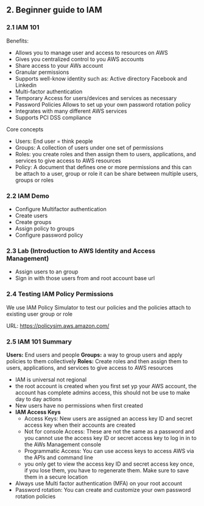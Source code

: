 ## 2. Beginner guide to IAM

### 2.1 IAM 101
Benefits: 
* Allows you to manage user and access to resources on AWS
* Gives you centralized control to you AWS accounts
* Share access to your AWs account
* Granular permissions
* Supports well-know identity such as: Active directory Facebook and Linkedin
* Multi-factor authentication
* Temporary Access for users/devices and services as necessary
* Password Policies Allows to set up your own password rotation policy
* Integrates with many different AWS services
* Supports PCI DSS compliance

Core concepts
* Users: End user = think people
* Groups: A collection of users under one set of permissions
* Roles: you create roles and then assign them to users, applications, and services to give access to AWS resources
* Policy: A document that defines one or more permissions and this can be attach to a user, group or role it can be share between multiple users, groups or roles

### 2.2 IAM Demo
* Configure Multifactor authentication
* Create users
* Create groups
* Assign policy to groups
* Configure password policy
  
### 2.3 Lab (Introduction to AWS Identity and Access Management)
* Assign users to an group
* Sign in with those users from and root account base url
  
### 2.4 Testing IAM Policy Permissions
We use IAM Policy Simulator to test our policies and the policies attach to existing user group or role

URL: https://policysim.aws.amazon.com/

### 2.5 IAM 101 Summary
**Users:** End users and people
**Groups:** a way to group users and apply policies to them collectively
**Roles:** Create roles and then assign them to users, applications, and services to give access to AWS resources

* IAM is universal not regional
* the root account is created when you first set yp your AWS account, the account has complete admins access, this should not be use to make day to day actions
* New users have no permissions when first created
* **IAM Access Keys**
  * Access Keys: New users are assigned an access key ID and secret access key when their accounts are created
  * Not for console Access: These are not the same as a password and you cannot use the access key ID or secret access key to log in in to the AWs Management console
  * Programmatic Access: You can use access keys to access AWS via the APIs and command line
  * you only get to view the access key ID and secret access key once, if you lose them, you have to regenerate them. Make sure to save them in a secure location
* Always use Multi factor authentication (MFA) on your root account
* Password rotation: You can create and customize your own password rotation policies